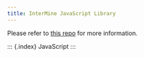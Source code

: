 ```yaml
---
title: InterMine JavaScript Library
---
```


Please refer to [this repo](https://github.com/alexkalderimis/imjs) for
more information.

::: {.index}
JavaScript
:::
